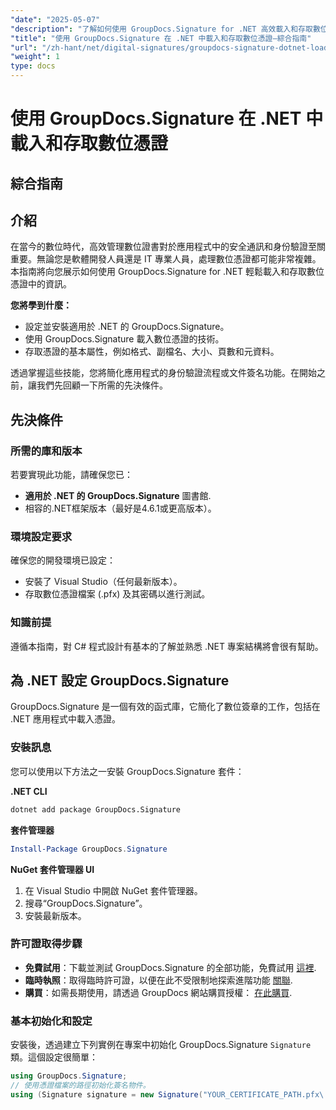 ```yaml
---
"date": "2025-05-07"
"description": "了解如何使用 GroupDocs.Signature for .NET 高效載入和存取數位憑證。本逐步指南將幫助您增強應用程式的安全功能。"
"title": "使用 GroupDocs.Signature 在 .NET 中載入和存取數位憑證—綜合指南"
"url": "/zh-hant/net/digital-signatures/groupdocs-signature-dotnet-load-access-digital-certificates/"
"weight": 1
type: docs
---
```

# 使用 GroupDocs.Signature 在 .NET 中載入和存取數位憑證
## 綜合指南

## 介紹
在當今的數位時代，高效管理數位證書對於應用程式中的安全通訊和身份驗證至關重要。無論您是軟體開發人員還是 IT 專業人員，處理數位憑證都可能非常複雜。本指南將向您展示如何使用 GroupDocs.Signature for .NET 輕鬆載入和存取數位憑證中的資訊。

**您將學到什麼：**
- 設定並安裝適用於 .NET 的 GroupDocs.Signature。
- 使用 GroupDocs.Signature 載入數位憑證的技術。
- 存取憑證的基本屬性，例如格式、副檔名、大小、頁數和元資料。

透過掌握這些技能，您將簡化應用程式的身份驗證流程或文件簽名功能。在開始之前，讓我們先回顧一下所需的先決條件。

## 先決條件
### 所需的庫和版本
若要實現此功能，請確保您已：
- **適用於 .NET 的 GroupDocs.Signature** 圖書館.
- 相容的.NET框架版本（最好是4.6.1或更高版本）。

### 環境設定要求
確保您的開發環境已設定：
- 安裝了 Visual Studio（任何最新版本）。
- 存取數位憑證檔案 (.pfx) 及其密碼以進行測試。

### 知識前提
遵循本指南，對 C# 程式設計有基本的了解並熟悉 .NET 專案結構將會很有幫助。 

## 為 .NET 設定 GroupDocs.Signature
GroupDocs.Signature 是一個有效的函式庫，它簡化了數位簽章的工作，包括在 .NET 應用程式中載入憑證。

### 安裝訊息
您可以使用以下方法之一安裝 GroupDocs.Signature 套件：

**.NET CLI**
```bash
dotnet add package GroupDocs.Signature
```

**套件管理器**
```powershell
Install-Package GroupDocs.Signature
```

**NuGet 套件管理器 UI**
1. 在 Visual Studio 中開啟 NuGet 套件管理器。
2. 搜尋“GroupDocs.Signature”。
3. 安裝最新版本。

### 許可證取得步驟
- **免費試用**：下載並測試 GroupDocs.Signature 的全部功能，免費試用 [這裡](https://releases。groupdocs.com/signature/net/).
- **臨時執照**：取得臨時許可證，以便在此不受限制地探索進階功能 [關聯](https://purchase。groupdocs.com/temporary-license/).
- **購買**：如需長期使用，請透過 GroupDocs 網站購買授權： [在此購買](https://purchase。groupdocs.com/buy).

### 基本初始化和設定
安裝後，透過建立下列實例在專案中初始化 GroupDocs.Signature `Signature` 類。這個設定很簡單：

```csharp
using GroupDocs.Signature;
// 使用憑證檔案的路徑初始化簽名物件。
using (Signature signature = new Signature("YOUR_CERTIFICATE_PATH.pfx\